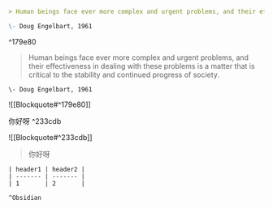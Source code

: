 ```md
> Human beings face ever more complex and urgent problems, and their effectiveness in dealing with these problems is a matter that is critical to the stability and continued progress of society.

\- Doug Engelbart, 1961
```

^179e80

> Human beings face ever more complex and urgent problems, and their effectiveness in dealing with these problems is a matter that is critical to the stability and continued progress of society.
> 
	\- Doug Engelbart, 1961

![[Blockquote#^179e80]]

你好呀 ^233cdb

![[Blockquote#^233cdb]]

>你好呀


```
| header1 | header2 |
| ------- | ------- |
| 1       | 2       |

^Obsidian
```


